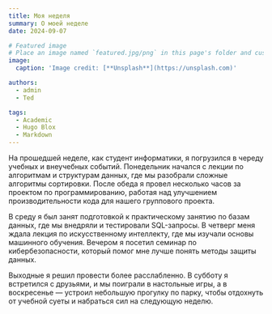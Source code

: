 ```yaml
---
title: Моя неделя
summary: О моей неделе
date: 2024-09-07

# Featured image
# Place an image named `featured.jpg/png` in this page's folder and customize its options here.
image:
  caption: 'Image credit: [**Unsplash**](https://unsplash.com)'

authors:
  - admin
  - Ted

tags:
  - Academic
  - Hugo Blox
  - Markdown
---
```


На прошедшей неделе, как студент информатики, я погрузился в череду учебных и внеучебных событий. Понедельник начался с лекции по алгоритмам и структурам данных, где мы разобрали сложные алгоритмы сортировки. После обеда я провел несколько часов за проектом по программированию, работая над улучшением производительности кода для нашего группового проекта.

В среду я был занят подготовкой к практическому занятию по базам данных, где мы внедряли и тестировали SQL-запросы. В четверг меня ждала лекция по искусственному интеллекту, где мы изучали основы машинного обучения. Вечером я посетил семинар по кибербезопасности, который помог мне лучше понять методы защиты данных.

Выходные я решил провести более расслабленно. В субботу я встретился с друзьями, и мы поиграли в настольные игры, а в воскресенье — устроил небольшую прогулку по парку, чтобы отдохнуть от учебной суеты и набраться сил на следующую неделю.
